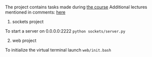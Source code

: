 The project contains tasks made during [the course](https://stepik.org/course/Web-%D1%82%D0%B5%D1%85%D0%BD%D0%BE%D0%BB%D0%BE%D0%B3%D0%B8%D0%B8-154/)
Additional lectures mentioned in comments: [here](https://www.youtube.com/playlist?list=PLrCZzMib1e9pg7ZLIOhmGSlmkMf8yEOLZ)

1. sockets project

To start a server on 0.0.0.0:2222 `python sockets/server.py`

2. web project

To initialize the virtual terminal launch `web/init.bash`
